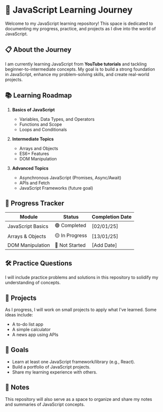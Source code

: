 # 🚀 JavaScript Learning Journey  

Welcome to my JavaScript learning repository! This space is dedicated to documenting my progress, practice, and projects as I dive into the world of JavaScript.  

## 📋 About the Journey  
I am currently learning JavaScript from **YouTube tutorials** and tackling beginner-to-intermediate concepts. My goal is to build a strong foundation in JavaScript, enhance my problem-solving skills, and create real-world projects.  

## 📚 Learning Roadmap  
1. **Basics of JavaScript**  
   - Variables, Data Types, and Operators  
   - Functions and Scope  
   - Loops and Conditionals  

2. **Intermediate Topics**  
   - Arrays and Objects  
   - ES6+ Features  
   - DOM Manipulation  

3. **Advanced Topics**  
   - Asynchronous JavaScript (Promises, Async/Await)  
   - APIs and Fetch  
   - JavaScript Frameworks (future goal)  

## 🎯 Progress Tracker  
| Module                  | Status     | Completion Date |  
|-------------------------|------------|-----------------|  
| JavaScript Basics       | 🟢 Completed  | [02/01/25]       |  
| Arrays & Objects        | 🟡 In Progress | [13/01/25]       |  
| DOM Manipulation        | 🔴 Not Started | [Add Date]       |  

## 🛠️ Practice Questions  
I will include practice problems and solutions in this repository to solidify my understanding of concepts.  

## 🌟 Projects  
As I progress, I will work on small projects to apply what I’ve learned. Some ideas include:  
- A to-do list app  
- A simple calculator  
- A news app using APIs  

## 📌 Goals  
- Learn at least one JavaScript framework/library (e.g., React).  
- Build a portfolio of JavaScript projects.  
- Share my learning experience with others.  


## 📝 Notes  
This repository will also serve as a space to organize and share my notes and summaries of JavaScript concepts.  
